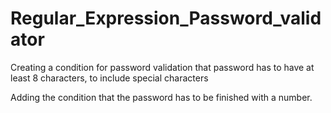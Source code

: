 # Regular_Expression_Password_validator 
Creating a condition for password validation that password has to have at least 8 characters, to include special characters

Adding the condition that the password has to be finished with a number.
